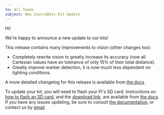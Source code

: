```yaml
---
to: All Teams
subject: New SourceBots Kit Update
---
```


Hi!

We're happy to announce a new update to our kits!

This release contains many improvements to vision (other changes too):
- Completely rewrite vision to greatly increase its accuracy (now all Cartesian values have an tolerance of only 15% of their total distance).
- Greatly improve marker detection, it is now much less dependent on lighting conditions.

A more detailed changelog for this release is available from [the docs][dl-link].

To update your kit, you will need to flash your Pi's SD card. Instructions on [how to flash an SD card][sd-card-flashing], and the [download link][dl-link], are available from [the docs][updating-pi]. If you have any issues updating, be sure to consult [the documentation][docs], or contact us by [email][techsupport].

[sd-card-flashing]: https://docs.sourcebots.co.uk/kit/pi/sd-card/
[dl-link]: https://docs.sourcebots.co.uk/updates/2018-02/
[updating-pi]: https://docs.sourcebots.co.uk/kit/pi/#updating-your-pi
[techsupport]: mailto:techsupport@sourcebots.co.uk
[docs]: https://docs.sourcebots.co.uk/
